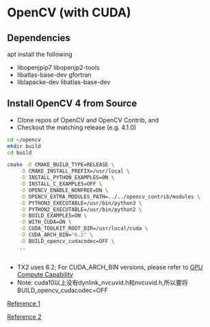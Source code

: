 # OpenCV (with CUDA)

## Dependencies

apt install the following
- libopenjpip7 libopenjp2-tools
- libatlas-base-dev gfortran
- liblapacke-dev libatlas-base-dev

## Install OpenCV 4 from Source 

- Clone repos of OpenCV and OpenCV Contrib, and
- Checkout the matching release (e.g. 4.1.0)
``` bash
cd ~/opencv
mkdir build
cd build

cmake -D CMAKE_BUILD_TYPE=RELEASE \
	-D CMAKE_INSTALL_PREFIX=/usr/local \
	-D INSTALL_PYTHON_EXAMPLES=ON \
	-D INSTALL_C_EXAMPLES=OFF \
	-D OPENCV_ENABLE_NONFREE=ON \
	-D OPENCV_EXTRA_MODULES_PATH=../../opencv_contrib/modules \
	-D PYTHON3_EXECUTABLE=/usr/bin/python3 \
	-D PYTHON2_EXECUTABLE=/usr/bin/python2 \
	-D BUILD_EXAMPLES=ON \
	-D WITH_CUDA=ON \
	-D CUDA_TOOLKIT_ROOT_DIR=/usr/local/cuda \
	-D CUDA_ARCH_BIN="6.2" \
	-D BUILD_opencv_cudacodec=OFF \
	..
	
```

- TX2 uses 6.2; For CUDA_ARCH_BIN versions, please refer to [GPU Compute Capability](https://developer.nvidia.com/cuda-gpus)
- Note: cuda10以上没有dynlink_nvcuvid.h和nvcuvid.h,所以要将BUILD_opencv_cudacodec=OFF


[Reference 1](https://www.pugetsystems.com/labs/hpc/How-To-Install-CUDA-10-together-with-9-2-on-Ubuntu-18-04-with-support-for-NVIDIA-20XX-Turing-GPUs-1236/)

[Reference 2](https://gist.github.com/Mahedi-61/804a663b449e4cdb31b5fea96bb9d561)

